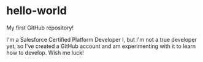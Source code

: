 # hello-world
My first GitHub repository!

I'm a Salesforce Certified Platform Developer I, but I'm not a true developer yet, so I've created a GitHub account and am experimenting with it to learn how to develop. Wish me luck!
